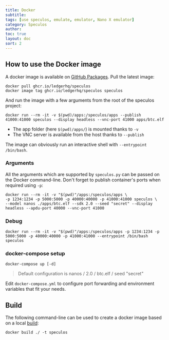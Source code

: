 ```yaml
---
title: Docker
subtitle:
tags: [use speculos, emulate, emulator, Nano X emulator]
category: Speculos
author:
toc: true
layout: doc
sort: 2
---
```




## How to use the Docker image

A docker image is available on [GitHub Packages](https://ghcr.io/ledgerhq/speculos). Pull the latest image:

```shell
docker pull ghcr.io/ledgerhq/speculos
docker image tag ghcr.io/ledgerhq/speculos speculos
```

And run the image with a few arguments from the root of the speculos project:

```shell
docker run --rm -it -v $(pwd)/apps:/speculos/apps --publish 41000:41000 speculos --display headless --vnc-port 41000 apps/btc.elf
```

- The app folder (here `$(pwd)/apps/`) is mounted thanks to `-v`
- The VNC server is available from the host thanks to `--publish`

The image can obviously run an interactive shell with `--entrypoint /bin/bash`.


### Arguments

All the arguments which are supported by `speculos.py` can be passed on the Docker command-line. Don't forget to publish container's ports when required using `-p`:

```shell
docker run --rm -it -v "$(pwd)"/apps:/speculos/apps \
-p 1234:1234 -p 5000:5000 -p 40000:40000 -p 41000:41000 speculos \
--model nanos ./apps/btc.elf --sdk 2.0 --seed "secret" --display headless --apdu-port 40000 --vnc-port 41000
```

### Debug

```shell
docker run --rm -it -v "$(pwd)"/apps:/speculos/apps -p 1234:1234 -p 5000:5000 -p 40000:40000 -p 41000:41000 --entrypoint /bin/bash speculos
```

### docker-compose setup

```shell
docker-compose up [-d]
```
> Default configuration is nanos / 2.0 / btc.elf / seed "secret"

Edit `docker-compose.yml` to configure port forwarding and environment variables that fit your needs.

## Build

The following command-line can be used to create a docker image based on a local
[build](../../installation/build):

```shell
docker build ./ -t speculos
```
